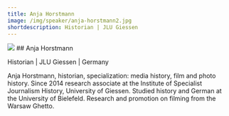 ```yaml
---
title: Anja Horstmann
image: /img/speaker/anja-horstmann2.jpg
shortdescription: Historian | JLU Giessen
---
```

<img src="/img/speaker/anja-horstmann2.jpg">
## Anja Horstmann 

Historian | JLU Giessen | Germany

Anja Horstmann, historian, specialization: media history, film and photo history. Since 2014 research associate at the Institute of Specialist Journalism History, University of Giessen. Studied history and German at the University of Bielefeld. Research and promotion on filming from the Warsaw Ghetto.

